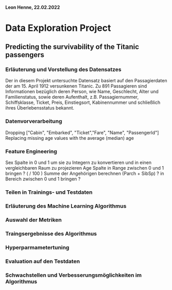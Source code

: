 #### Leon Henne, 22.02.2022
# Data Exploration Project
## Predicting the survivability of the Titanic passengers

### Erläuterung und Vorstellung des Datensatzes
Der in diesem Projekt untersuchte Datensatz basiert auf den Passagierdaten der am 15. April 1912 versunkenen Titanic. Zu 891 Passagieren sind Informationen bezüglich deren Person, wie Name, Geschlecht, Alter und Familienstatus, sowie deren Aufenthalt, z.B. Passagiernummer, Schiffsklasse, Ticket, Preis, Einstiegsort, Kabinennummer und schließlich ihres Überlebensstatus bekannt.

### Datenvorverarbeitung
Dropping ["Cabin", "Embarked", "Ticket","Fare", "Name", "PassengerId"]
Replacing missing age values with the average (median) age
### Feature Engineering
Sex Spalte in 0 und 1 um sie zu Integern zu konvertieren und in einen vergleichbaren Raum zu projezieren
Age Spalte in Range zwischen 0 und 1 bringen ? ( / 100 )
Summe der Angehörigen berechnen (Parch + SibSp) ? in Bereich zwischen 0 und 1 bringen ? 
### Teilen in Trainings- und Testdaten

### Erläuterung des Machine Learning Algorithmus

### Auswahl der Metriken

### Traingsergebnisse des Algorithmus

### Hyperparmametertuning

### Evaluation auf den Testdaten

### Schwachstellen und Verbesserungsmöglichkeiten im Algorithmus